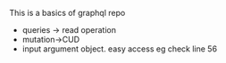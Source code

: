 This is a basics of graphql repo

- queries -> read operation
- mutation->CUD
- input argument object. easy access eg check line 56
